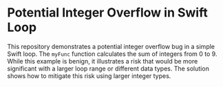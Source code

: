 # Potential Integer Overflow in Swift Loop

This repository demonstrates a potential integer overflow bug in a simple Swift loop. The `myFunc` function calculates the sum of integers from 0 to 9. While this example is benign,  it illustrates a risk that would be more significant with a larger loop range or different data types. The solution shows how to mitigate this risk using larger integer types.